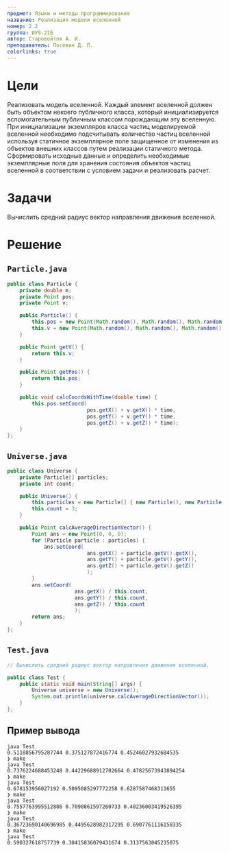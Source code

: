 ```yaml
---
предмет: Языки и методы программирования
название: Реализация модели вселенной
номер: 2.2
группа: ИУ9-21Б
автор: Старовойтов А. И.
преподаватель: Посевин Д. П.
colorlinks: true
---
```


# Цели

Реализовать модель вселенной. Каждый элемент вселенной должен быть объектом некоего публичного класса, который инициализируется вспомогательным публичным классом порождающим эту вселенную. При инициализации экземпляров класса частиц моделируемой вселенной необходимо подсчитывать количество частиц вселенной используя статичное экземплярное поле защищенное от изменения из объектов внешних классов путем реализации статичного метода. Сформировать исходные данные и определить необходимые экземплярные поля для хранения состояния объектов частиц вселенной в соответствии с условием задачи и реализовать расчет.

# Задачи

Вычислить средний радиус вектор направления движения вселенной.

# Решение

## `Particle.java`
```java
public class Particle {
    private double m;
    private Point pos;
    private Point v;

    public Particle() {
        this.pos = new Point(Math.random(), Math.random(), Math.random());
        this.v = new Point(Math.random(), Math.random(), Math.random());
    }

    public Point getV() {
        return this.v;
    }

    public Point getPos() {
        return this.pos;
    }

    public void calcCoordsWithTime(double time) {
        this.pos.setCoord(
                          pos.getX() + v.getX() * time,
                          pos.getY() + v.getY() * time,
                          pos.getZ() + v.getZ() * time);
    }
};
```

## `Universe.java`
```java
public class Universe {
    private Particle[] particles;
    private int count;

    public Universe() {
        this.particles = new Particle[] { new Particle(), new Particle(), new Particle() };
        this.count = 3;
    }

    public Point calcAverageDirectionVector() {
        Point ans = new Point(0, 0, 0);
        for (Particle particle : particles) {
            ans.setCoord(
                          ans.getX() + particle.getV().getX(),
                          ans.getY() + particle.getV().getY(),
                          ans.getZ() + particle.getV().getZ()
                          );
        }
        ans.setCoord(
                      ans.getX() / this.count,
                      ans.getY() / this.count,
                      ans.getZ() / this.count
                      );
        return ans;
    }
};
```

## `Test.java`

```java
// Вычислить средний радиус вектор направления движения вселенной.

public class Test {
    public static void main(String[] args) {
        Universe universe = new Universe();
        System.out.println(universe.calcAverageDirectionVector());
    }
};
```

## Пример вывода

```
java Test
0.5118856795287744 0.375127872416774 0.45246027932684535
❯ make
java Test
0.7376224688453248 0.44229688912702664 0.47825673943894254
❯ make
java Test
0.678153956027192 0.5095085297772258 0.6287587468311655
❯ make
java Test
0.7557763995512886 0.7090861597260733 0.40236003419526395
❯ make
java Test
0.36723690140696985 0.4495628982317295 0.6907761116158335
❯ make
java Test
0.590327618757739 0.30415836079431674 0.3137563045235075

```
